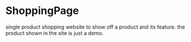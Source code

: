 # ShoppingPage
single product shopping website to show off a product and its feature. the product shown in the site is just a demo.

